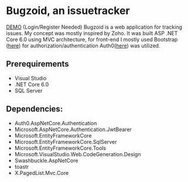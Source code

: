# Bugzoid, an issuetracker
[DEMO](bugzoid.azurewebsites.net) (Login/Register Needed)
Bugzoid is a web application for tracking issues. My concept was mostly inspired by Zoho. It was built ASP .NET Core 6.0 using MVC architecture, for front-end I mostly used Bootstrap ([here](getbootstrap.com)) for authorization/authentication Auth0([here](auth0.com)) was utilized.

## Prerequirements

* Visual Studio
* .NET Core 6.0
* SQL Server


## Dependencies:
* Auth0.AspNetCore.Authentication
* Microsoft.AspNetCore.Authentication.JwtBearer
* Microsoft.EntityFrameworkCore 
* Microsoft.EntityFrameworkCore.SqlServer
* Microsoft.EntityFrameworkCore.Tools 
* Microsoft.VisualStudio.Web.CodeGeneration.Design 
* Swashbuckle.AspNetCore 
* toastr
* X.PagedList.Mvc.Core 
